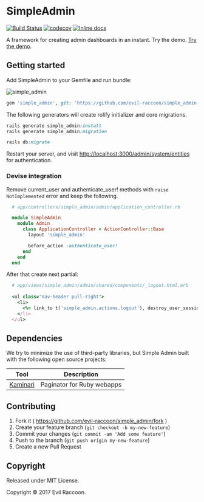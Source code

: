 # SimpleAdmin

[![Build Status](https://travis-ci.org/evil-raccoon/simple_admin.svg?branch=master)](https://travis-ci.org/evil-raccoon/simple_admin)
[![codecov](https://codecov.io/gh/evil-raccoon/simple_admin/branch/master/graph/badge.svg)](https://codecov.io/gh/evil-raccoon/simple_admin)
[![Inline docs](http://inch-ci.org/github/evil-raccoon/simple_admin.svg)](http://inch-ci.org/github/evil-raccoon/simple_admin)

A framework for creating admin dashboards in an instant. Try the demo.
[Try the demo][demo].

## Getting started
Add SimpleAdmin to your Gemfile and run bundle:

![simple_admin](https://i.imgur.com/s1fGVRq.png)

```ruby
gem 'simple_admin', git: 'https://github.com/evil-raccoon/simple_admin.git'
```

The following generators will create rolify initializer and core migrations.  

```ruby
rails generate simple_admin:install
rails generate simple_admin:migration

rails db:migrate
```

Restart your server, and visit [http://localhost:3000/admin/system/entities](http://localhost:3000/admin/system/entities) for authentication.

### Devise integration

Remove current_user and authenticate_user! methods with `raise NotImplemented` error and keep the following.

```ruby
  # app/controllers/simple_admin/admin/application_controller.rb

  module SimpleAdmin
    module Admin
      class ApplicationController < ActionController::Base
        layout 'simple_admin'

        before_action :authenticate_user!
      end
    end
  end
```

After that create next partial:

```ruby
  # app/views/simple_admin/admin/shared/components/_logout.html.erb
  
  <ul class="nav-header pull-right">
    <li>
      <%= link_to t('simple_admin.actions.logout'), destroy_user_session_path, method: :delete %>
    </li>
  </ul>
```

## Dependencies

We try to minimize the use of third-party libraries, but Simple Admin built with the following open source projects:

Tool                  | Description
--------------------- | -----------
[Kaminari]            | Paginator for Ruby webapps

[Kaminari]: https://github.com/kaminari/kaminari

## Contributing

1. Fork it ( https://github.com/evil-raccoon/simple_admin/fork )
2. Create your feature branch (`git checkout -b my-new-feature`)
3. Commit your changes (`git commit -am 'Add some feature'`)
4. Push to the branch (`git push origin my-new-feature`)
5. Create a new Pull Request


[CanCanCan]: https://github.com/CanCanCommunity/cancancan

## Copyright

Released under MIT License.

Copyright © 2017 Evil Raccoon.

[demo]: https://simpleadmin.herokuapp.com
